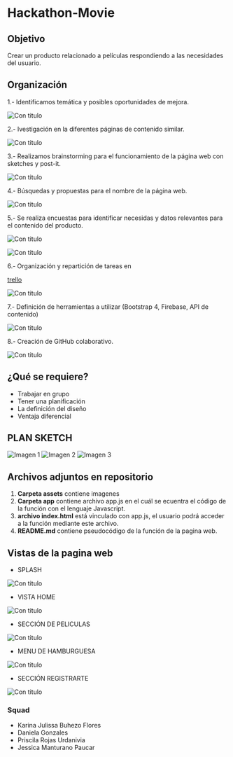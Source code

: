 # Hackathon-Movie


## Objetivo
Crear un producto relacionado a películas respondiendo a las necesidades del usuario.

## Organización

1.- Identificamos temática y posibles oportunidades de mejora.

![Con titulo](assets/docs/1.jpg "titulo")

2.- Ivestigación en la diferentes páginas de contenido similar.

![Con titulo](assets/docs/2.jpg "titulo")

3.- Realizamos brainstorming para el funcionamiento de la página web con sketches y post-it.

![Con titulo](assets/docs/3.jpg "titulo")

4.- Búsquedas y propuestas para el nombre de la página web.

![Con titulo](assets/docs/4.jpg "titulo")

5.- Se realiza encuestas para identificar necesidas y datos relevantes para el contenido del producto.  

 ![Con titulo](assets/docs/form1.png "titulo")

 ![Con titulo](assets/docs/form2.png "titulo")

6.-  Organización y repartición de tareas en

 [trello](https://trello.com/b/93M6aCG5/hackaton-laboratoria-2018)

 ![Con titulo](assets/docs/10.png "titulo")

7.- Definición de herramientas a utilizar (Bootstrap 4, Firebase, API de contenido)

![Con titulo](assets/docs/6.jpg "titulo")

8.- Creación de GitHub colaborativo.

 ![Con titulo](assets/docs/12.png "titulo")


## ¿Qué se requiere?
 * Trabajar en grupo
 * Tener una planificación
 * La definición del diseño
 * Ventaja diferencial


## PLAN SKETCH

![Imagen 1][1]  ![Imagen 2][2]  ![Imagen 3][3]

 [1]: assets/docs/7.jpg
 [2]: assets/docs/8.jpg
 [3]: assets/docs/9.jpg

## Archivos adjuntos en repositorio

1. **Carpeta assets** contiene imagenes
2. **Carpeta app** contiene archivo app.js en el cuál se ecuentra el código de la función con el lenguaje Javascript.    
3. **archivo index.html** está vinculado con app.js, el usuario podrá acceder a la función mediante este archivo.
4. **README.md** contiene pseudocódigo de la función de la pagina web.

## Vistas de la pagina web
* SPLASH

 ![Con titulo](assets/docs/foto.png "titulo")

* VISTA HOME

 ![Con titulo](assets/docs/foto1.png "titulo")

* SECCIÓN DE PELICULAS

 ![Con titulo](assets/docs/foto3.png "titulo")

* MENU DE HAMBURGUESA

 ![Con titulo](assets/docs/foto4.png "titulo")

* SECCIÓN REGISTRARTE

 ![Con titulo](assets/docs/foto5.png "titulo")
### Squad


* Karina Julissa Buhezo Flores
* Daniela Gonzales
* Priscila Rojas Urdanivia
* Jessica Manturano Paucar
